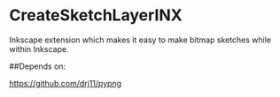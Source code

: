 # CreateSketchLayerINX
Inkscape extension which makes it easy to make bitmap sketches while within Inkscape.

##Depends on:

https://github.com/drj11/pypng

